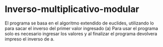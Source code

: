 # Inverso-multiplicativo-modular
El programa se basa en el algoritmo extendido de euclides, utilizando lo para sacar el inverso del primer valor ingresado (a)
Para usar el programa solo es necesario ingresar los valores y al finalizar el programa devolvera impreso el inverso de a.
